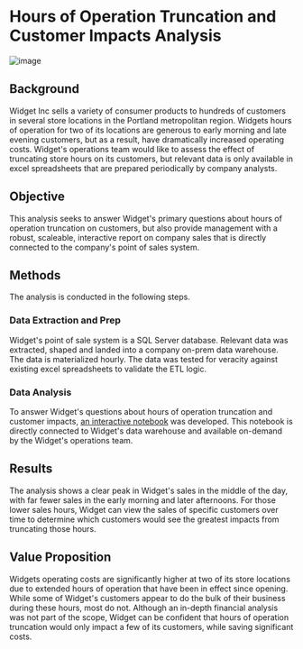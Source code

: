 # Hours of Operation Truncation and Customer Impacts Analysis
![image](https://github.com/joelmsherman/Customer-Arrivals/blob/master/Images/image.jpg)

## Background
Widget Inc sells a variety of consumer products to hundreds of customers in several store locations in the Portland metropolitan region.  Widgets hours of operation for two of its locations are generous to early morning and late evening customers, but as a result, have dramatically increased operating costs.  Widget's operations team would like to assess the effect of truncating store hours on its customers, but relevant data is only available in excel spreadsheets that are prepared periodically by company analysts.   

## Objective
This analysis seeks to answer Widget's primary questions about hours of operation truncation on customers, but also provide management with a robust, scaleable, interactive report on company sales that is directly connected to the company's point of sales system.

## Methods
The analysis is conducted in the following steps.

### Data Extraction and Prep
Widget's point of sale system is a SQL Server database.  Relevant data was extracted, shaped and landed into a company on-prem data warehouse.  The data is materialized hourly.  The data was tested for veracity against existing excel spreadsheets to validate the ETL logic.

### Data Analysis
To answer Widget's questions about hours of operation truncation and customer impacts, [an interactive notebook](https://app.hex.tech/5b266aaf-b343-4ae7-bdea-218e8fe3001f/app/ca32cac7-d980-4b41-819c-800d6dda88c9/latest) was developed.  This notebook is directly connected to Widget's data warehouse and available on-demand by the Widget's operations team.  

## Results
The analysis shows a clear peak in Widget's sales in the middle of the day, with far fewer sales in the early morning and later afternoons.  For those lower sales hours, Widget can view the sales of specific customers over time to determine which customers would see the greatest impacts from truncating those hours.

## Value Proposition
Widgets operating costs are significantly higher at two of its store locations due to extended hours of operation that have been in effect since opening.  While some of Widget's customers appear to do the bulk of their business during these hours, most do not.  Although an in-depth financial analysis was not part of the scope, Widget can be confident that hours of operation truncation would only impact a few of its customers, while saving significant costs.  